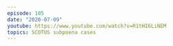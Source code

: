 ```yaml
---
episode: 105
date: "2020-07-09"
youtube: https://www.youtube.com/watch?v=R1tHI6LiNEM
topics: SCOTUS subpoena cases
---
```


